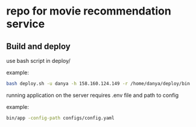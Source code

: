 # repo for movie recommendation service

## Build and deploy

use bash script in deploy/


example:
```bash
bash deploy.sh -u danya -h 158.160.124.149 -r /home/danya/deploy/bin
```

running application on the server requires .env file and path to config

example:

```bash
bin/app -config-path configs/config.yaml
```
